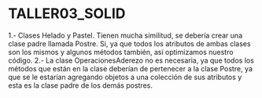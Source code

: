 # TALLER03_SOLID

1.-	Clases Helado y Pastel. Tienen mucha similitud, se debería crear una clase padre llamada Postre.
    Si, ya que todos los atributos de ambas clases son los mismos y algunos métodos también, así optimizamos nuestro código.
2.- La clase OperacionesAderezo no es necesaria, ya que todos los métodos que están en la clase deberían de pertenecer a la clase Postre, ya que se le estarían agregando objetos a una colección de sus atributos y esta es la clase padre de los demás postres.

